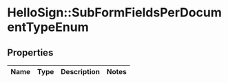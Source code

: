 # HelloSign::SubFormFieldsPerDocumentTypeEnum



## Properties

| Name | Type | Description | Notes |
| ---- | ---- | ----------- | ----- |


